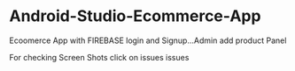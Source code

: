 # Android-Studio-Ecommerce-App
Ecoomerce App with FIREBASE login and Signup...Admin add product Panel

For checking  Screen Shots click on issues issues 
